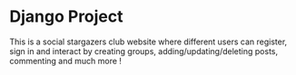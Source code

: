# Django Project
This is a social stargazers club website where different users can register, sign in and interact by creating groups, adding/updating/deleting posts, commenting and much more !
